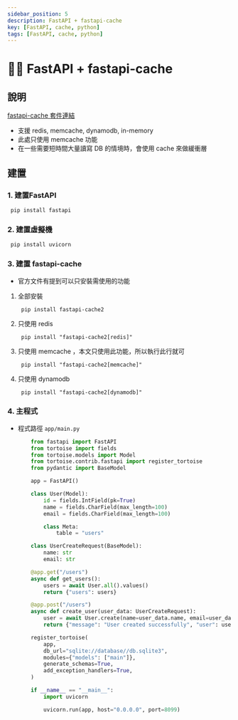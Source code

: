 ```yaml
---
sidebar_position: 5
description: FastAPI + fastapi-cache
key: [FastAPI, cache, python]
tags: [FastAPI, cache, python]
---
```


# 👩‍💻 FastAPI + fastapi-cache

## 說明

[fastapi-cache 套件連結](https://github.com/long2ice/fastapi-cache)

- 支援 redis, memcache, dynamodb, in-memory
- 此處只使用 memcache 功能
- 在一些需要短時間大量讀寫 DB 的情境時，會使用 cache 來做緩衝層

## 建置

### 1. 建置FastAPI

```shell
 pip install fastapi
```

### 2. 建置虛擬機

```shell
 pip install uvicorn
```

### 3. 建置 fastapi-cache

- 官方文件有提到可以只安裝需使用的功能

1. 全部安裝

    ```shell
     pip install fastapi-cache2
    ```

2. 只使用 redis

    ```shell
     pip install "fastapi-cache2[redis]"
    ```

3. 只使用 memcache ，本文只使用此功能，所以執行此行就可

    ```shell
     pip install "fastapi-cache2[memcache]"
    ```

4. 只使用 dynamodb

    ```shell
     pip install "fastapi-cache2[dynamodb]"
    ```

### 4. 主程式

- 程式路徑 `app/main.py`

    ```python
        from fastapi import FastAPI
        from tortoise import fields
        from tortoise.models import Model
        from tortoise.contrib.fastapi import register_tortoise
        from pydantic import BaseModel

        app = FastAPI()

        class User(Model):
            id = fields.IntField(pk=True)
            name = fields.CharField(max_length=100)
            email = fields.CharField(max_length=100)

            class Meta:
                table = "users"

        class UserCreateRequest(BaseModel):
            name: str
            email: str

        @app.get("/users")
        async def get_users():
            users = await User.all().values()
            return {"users": users}

        @app.post("/users")
        async def create_user(user_data: UserCreateRequest):
            user = await User.create(name=user_data.name, email=user_data.email)
            return {"message": "User created successfully", "user": user}

        register_tortoise(
            app,
            db_url="sqlite://database//db.sqlite3",
            modules={"models": ["main"]},
            generate_schemas=True,
            add_exception_handlers=True,
        )

        if __name__ == "__main__":
            import uvicorn

            uvicorn.run(app, host="0.0.0.0", port=8099)

    ```
